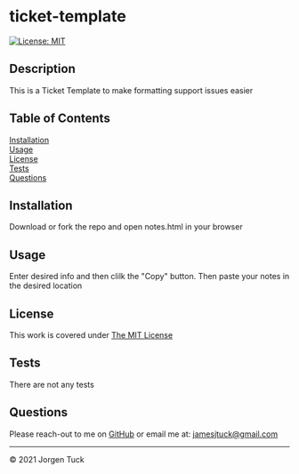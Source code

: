 # ticket-template
[![License: MIT](https://img.shields.io/badge/License-MIT-yellow.svg)](https://opensource.org/licenses/MIT)
## Description

This is a Ticket Template to make formatting support issues easier

## Table of Contents

[Installation](#Installation)<br />
[Usage](#Usage)<br />
[License](#License)<br />
[Tests](#Tests)<br />
[Questions](#Questions)<br />

## Installation

Download or fork the repo and open notes.html in your browser

## Usage

Enter desired info and then clilk the "Copy" button. Then paste your notes in the desired location

## License

This work is covered under [The MIT License](https://opensource.org/licenses/MIT)

## Tests

There are not any tests


## Questions

Please reach-out to me on [GitHub](http://www.github.com/jamesjtuckbc) or email me at: [jamesjtuck@gmail.com](mailto:jamesjtuck@gmail.com)

---
© 2021 Jorgen Tuck
